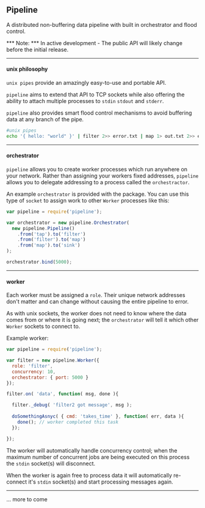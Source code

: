 
## Pipeline

A distributed non-buffering data pipeline with built in orchestrator and flood control.  
  
*** Note: *** In active development - The public API will likely change before the initial release.

----

#### unix philosophy  
  
`unix pipes` provide an amazingly easy-to-use and portable API.

`pipeline` aims to extend that API to TCP sockets while also offering the ability to attach multiple processes to `stdin` `stdout` and `stderr`.

`pipeline` also provides smart flood control mechanisms to avoid buffering data at any branch of the pipe.  
  
```bash  
#unix pipes  
echo '{ hello: "world" }' | filter 2>> error.txt | map 1> out.txt 2>> error.txt  
```  

----

#### orchestrator
  
`pipeline` allows you to create worker processes which run anywhere on your network. Rather than assigning your workers fixed addresses, `pipeline` allows you to delegate addressing to a process called the `orchestractor`.  
  
An example `orchestrator` is provided with the package. You can use this type of `socket` to assign work to other `Worker` processes like this:  
  
```javascript
var pipeline = require('pipeline');

var orchestrator = new pipeline.Orchestrator(
  new pipeline.Pipeline()
    .from('tap').to('filter')
    .from('filter').to('map')
    .from('map').to('sink')
);

orchestrator.bind(5000);
```
    
----
    
#### worker

Each worker must be assigned a `role`. Their unique network addresses don't matter and can change without causing the entire pipeline to error.  
  
As with unix sockets, the worker does not need to know where the data comes from or where it is going next; the `orchestrator` will tell it which other `Worker` sockets to connect to.  
  
Example worker:  
  
```javascript  
var pipeline = require('pipeline');

var filter = new pipeline.Worker({
  role: 'filter',
  concurrency: 10,
  orchestrator: { port: 5000 }
});

filter.on( 'data', function( msg, done ){

  filter._debug( 'filter2 got message', msg );
  
  doSomethingAsnyc( { cmd: 'takes_time' }, function( err, data ){  
    done(); // worker completed this task
  });

});
```  
  
The worker will automatically handle concurrency control; when the maximum number of concurrent jobs are being executed on this process the `stdin` socket(s) will disconnect.  
  
When the worker is again free to process data it will automatically re-connect it's `stdin` socket(s) and start processing messages again.  
  
----  
  
... more to come
